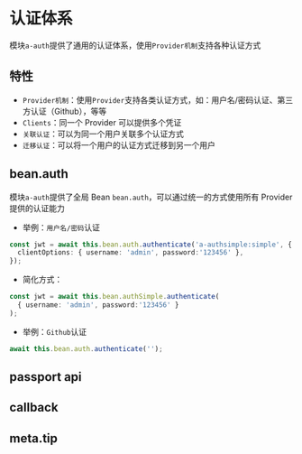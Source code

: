 # 认证体系

模块`a-auth`提供了通用的认证体系，使用`Provider机制`支持各种认证方式

## 特性

* `Provider机制`：使用`Provider`支持各类认证方式，如：用户名/密码认证、第三方认证（Github），等等
* `Clients`：同一个 Provider 可以提供多个凭证
* `关联认证`：可以为同一个用户关联多个认证方式
* `迁移认证`：可以将一个用户的认证方式迁移到另一个用户

## bean.auth

模块`a-auth`提供了全局 Bean `bean.auth`，可以通过统一的方式使用所有 Provider 提供的认证能力

* 举例：`用户名/密码`认证

``` typescript
const jwt = await this.bean.auth.authenticate('a-authsimple:simple', {
  clientOptions: { username: 'admin', password:'123456' },
});
```

* 简化方式：

``` typescript
const jwt = await this.bean.authSimple.authenticate(
  { username: 'admin', password:'123456' }
);
```

* 举例：`Github`认证

``` typescript
await this.bean.auth.authenticate('');
```

## passport api

## callback
## meta.tip


